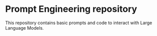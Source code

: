 # Prompt Engineering repository

This repository contains basic prompts and code to interact with Large Language Models.